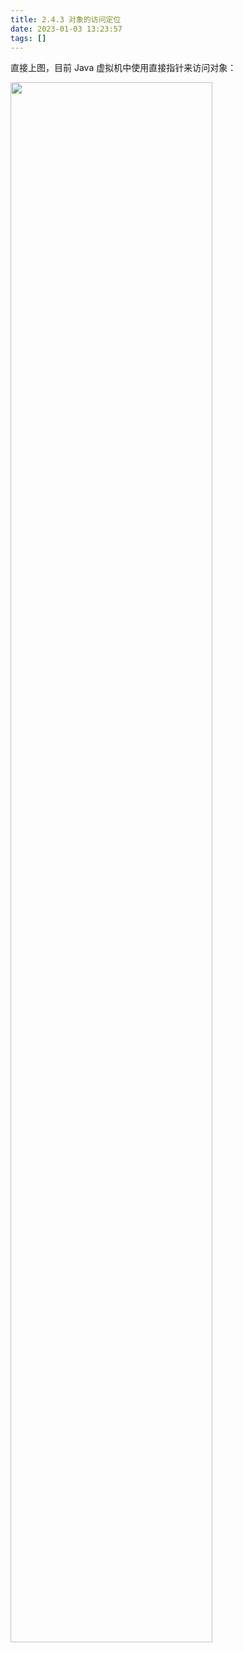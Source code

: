 ```yaml
---
title: 2.4.3 对象的访问定位  
date: 2023-01-03 13:23:57  
tags: []  
---
```


直接上图，目前 Java 虚拟机中使用直接指针来访问对象：

<img src=" https://coachhe-1305181419.cos.ap-guangzhou.myqcloud.com/%E7%A8%8B%E5%BA%8F%E5%91%98/%E5%B7%A5%E5%85%B7/git/20230106004227.png" width = "80%" />

